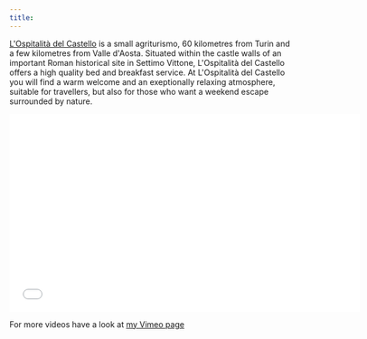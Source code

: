 ```yaml
---
title:
---
```


[L'Ospitalità del Castello](www.lospitalitadelcastello.it) is a small agriturismo, 60 kilometres from Turin and a few kilometres from Valle d'Aosta. Situated within the castle walls of an important Roman historical site in Settimo Vittone, L'Ospitalità del Castello offers a high quality bed and breakfast service. At L'Ospitalità del Castello you will find a warm welcome and an exeptionally relaxing atmosphere, suitable for travellers, but also for those who want a weekend escape surrounded by nature. 

<iframe src="//player.vimeo.com/video/102521867?byline=0&title=0&badge=0" width="620" height="350" frameborder="0" webkitallowfullscreen mozallowfullscreen allowfullscreen></iframe>

For more videos have a look at [my Vimeo page](http://vimeo.com/fabriziotappero)






